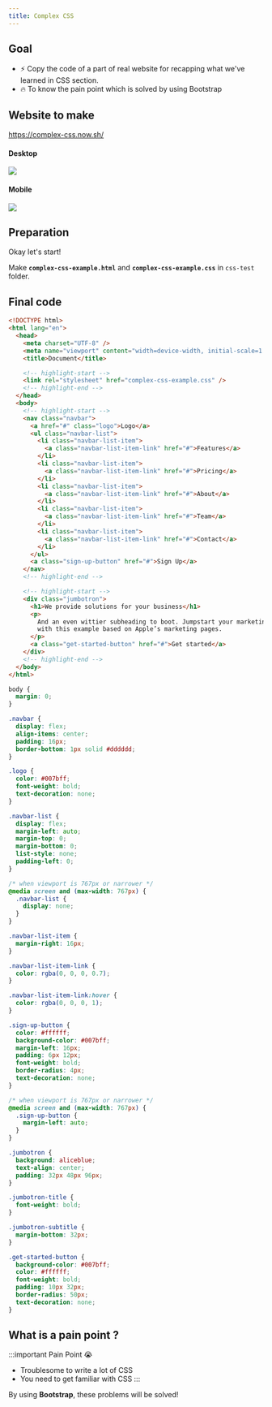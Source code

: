 ```yaml
---
title: Complex CSS
---
```


## Goal
  - ⚡ Copy the code of a part of real website for recapping what we've learned in CSS section.
  - 🔥 To know the pain point which is solved by using Bootstrap

## Website to make

https://complex-css.now.sh/

#### Desktop
![](https://coderhackers-1302290683.cos.ap-singapore.myqcloud.com/2020-05-16-15-30-25.png)

#### Mobile
![](https://coderhackers-1302290683.cos.ap-singapore.myqcloud.com/2020-05-16-15-30-48.png)



## Preparation

Okay let's start!

Make **`complex-css-example.html`** and **`complex-css-example.css`** in `css-test` folder.


## Final code
```html title="complex-css-example.html"
<!DOCTYPE html>
<html lang="en">
  <head>
    <meta charset="UTF-8" />
    <meta name="viewport" content="width=device-width, initial-scale=1.0" />
    <title>Document</title>

    <!-- highlight-start -->
    <link rel="stylesheet" href="complex-css-example.css" />
    <!-- highlight-end -->
  </head>
  <body>
    <!-- highlight-start -->
    <nav class="navbar">
      <a href="#" class="logo">Logo</a>
      <ul class="navbar-list">
        <li class="navbar-list-item">
          <a class="navbar-list-item-link" href="#">Features</a>
        </li>
        <li class="navbar-list-item">
          <a class="navbar-list-item-link" href="#">Pricing</a>
        </li>
        <li class="navbar-list-item">
          <a class="navbar-list-item-link" href="#">About</a>
        </li>
        <li class="navbar-list-item">
          <a class="navbar-list-item-link" href="#">Team</a>
        </li>
        <li class="navbar-list-item">
          <a class="navbar-list-item-link" href="#">Contact</a>
        </li>
      </ul>
      <a class="sign-up-button" href="#">Sign Up</a>
    </nav>
    <!-- highlight-end -->

    <!-- highlight-start -->
    <div class="jumbotron">
      <h1>We provide solutions for your business</h1>
      <p>
        And an even wittier subheading to boot. Jumpstart your marketing efforts
        with this example based on Apple’s marketing pages.
      </p>
      <a class="get-started-button" href="#">Get started</a>
    </div>
    <!-- highlight-end -->
  </body>
</html>
```

```css title="complex-css-example.css"
body {
  margin: 0;
}

.navbar {
  display: flex;
  align-items: center;
  padding: 16px;
  border-bottom: 1px solid #dddddd;
}

.logo {
  color: #007bff;
  font-weight: bold;
  text-decoration: none;
}

.navbar-list {
  display: flex;
  margin-left: auto;
  margin-top: 0;
  margin-bottom: 0;
  list-style: none;
  padding-left: 0;
}

/* when viewport is 767px or narrower */
@media screen and (max-width: 767px) {
  .navbar-list {
    display: none;
  }
}

.navbar-list-item {
  margin-right: 16px;
}

.navbar-list-item-link {
  color: rgba(0, 0, 0, 0.7);
}

.navbar-list-item-link:hover {
  color: rgba(0, 0, 0, 1);
}

.sign-up-button {
  color: #ffffff;
  background-color: #007bff;
  margin-left: 16px;
  padding: 6px 12px;
  font-weight: bold;
  border-radius: 4px;
  text-decoration: none;
}

/* when viewport is 767px or narrower */
@media screen and (max-width: 767px) {
  .sign-up-button {
    margin-left: auto;
  }
}

.jumbotron {
  background: aliceblue;
  text-align: center;
  padding: 32px 48px 96px;
}

.jumbotron-title {
  font-weight: bold;
}

.jumbotron-subtitle {
  margin-bottom: 32px;
}

.get-started-button {
  background-color: #007bff;
  color: #ffffff;
  font-weight: bold;
  padding: 10px 32px;
  border-radius: 50px;
  text-decoration: none;
}
```

## What is a pain point ?

:::important Pain Point 😭
  - Troublesome to write a lot of CSS
  - You need to get familiar with CSS
:::

By using **Bootstrap**, these problems will be solved!